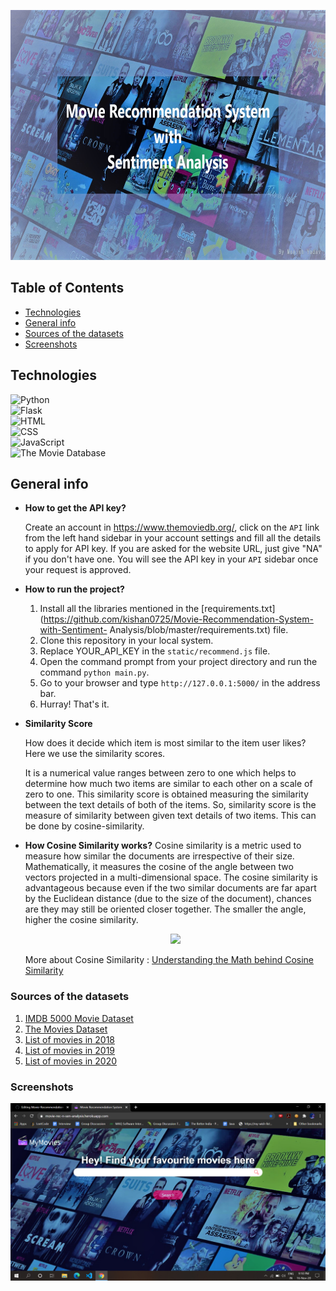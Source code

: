 

<a href="https://movie-rec-n-sen-analysis.herokuapp.com/" ><img src="./static/intro.jpg" height=400 width=1500 ></a>

## Table of Contents
* [Technologies](#technologies)
* [General info](#general-info)
* [Sources of the datasets](#sources-of-the-datasets)
* [Screenshots](#screenshots)



## Technologies

![Python](https://img.shields.io/badge/-Python-ffff00?style=flat&logo=python&labelColor=f2f2f2)<br>
![Flask](https://img.shields.io/badge/-Flask-b3ffe6?style=flat&logo=flask&labelColor=gray)<br>
![HTML](https://img.shields.io/badge/-HTML-00ff00?style=flat&logo=HTML5&labelColor=3333ff)<br>
![CSS](https://img.shields.io/badge/-CSS-d2ff4d?style=flat&logo=CSS3&labelColor=944dff)<br>
![JavaScript](https://img.shields.io/badge/-JavaScript-ff4000?style=flat&logo=javascript&labelColor=333333)<br>
![The Movie Database](https://img.shields.io/badge/-The%20Movie%20Database-1a1aff?style=flat&labelColor=d9d9d9&logo=The%20Movie%20DataBase)


## General info

* **How to get the API key?**

   Create an account in https://www.themoviedb.org/, click on the `API` link from the left hand sidebar in your account settings and fill all the details to apply for API        key. If you are asked for the website URL, just give "NA" if you don't have one. You will see the API key in your `API` sidebar once your request is approved.

* **How to run the project?**

   1. Install all the libraries mentioned in the [requirements.txt](https://github.com/kishan0725/Movie-Recommendation-System-with-Sentiment-                           Analysis/blob/master/requirements.txt) file.
   2. Clone this repository in your local system.
   3. Replace YOUR_API_KEY in the `static/recommend.js` file.
   4. Open the command prompt from your project directory and run the command `python main.py`.
   5. Go to your browser and type `http://127.0.0.1:5000/` in the address bar.
   6. Hurray! That's it.

* **Similarity Score** 

   How does it decide which item is most similar to the item user likes? Here we use the similarity scores.
   
   It is a numerical value ranges between zero to one which helps to determine how much two items are similar to each other on a scale of zero to one. This similarity score is obtained measuring the similarity between the text details of both of the items. So, similarity score is the measure of similarity between given text details of two items. This can be done by cosine-similarity.
   
* **How Cosine Similarity works?**
   Cosine similarity is a metric used to measure how similar the documents are irrespective of their size. Mathematically, it measures the cosine of the angle between two          vectors projected in a multi-dimensional space. The cosine similarity is advantageous because even if the two similar documents are far apart by the Euclidean distance       (due to the size of the document), chances are they may still be oriented closer together. The smaller the angle, higher the cosine similarity.
     <p align="center">
         <img src="https://user-images.githubusercontent.com/36665975/70401457-a7530680-1a55-11ea-9158-97d4e8515ca4.png" />
    </p>
  

  
   More about Cosine Similarity : [Understanding the Math behind Cosine Similarity](https://www.machinelearningplus.com/nlp/cosine-similarity/)

### Sources of the datasets 

1. [IMDB 5000 Movie Dataset](https://www.kaggle.com/carolzhangdc/imdb-5000-movie-dataset)
2. [The Movies Dataset](https://www.kaggle.com/rounakbanik/the-movies-dataset)
3. [List of movies in 2018](https://en.wikipedia.org/wiki/List_of_American_films_of_2018)
4. [List of movies in 2019](https://en.wikipedia.org/wiki/List_of_American_films_of_2019)
5. [List of movies in 2020](https://en.wikipedia.org/wiki/List_of_American_films_of_2020)


### Screenshots
![Home page](./static/screenshorts/home.PNG)



